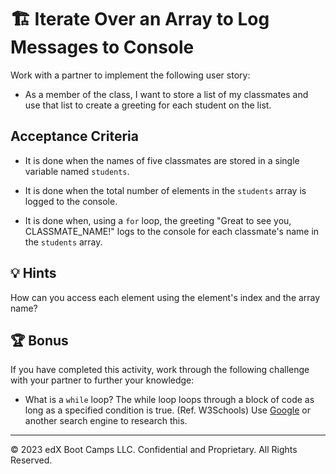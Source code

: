 # 🏗️ Iterate Over an Array to Log Messages to Console

Work with a partner to implement the following user story:

* As a member of the class, I want to store a list of my classmates and use that list to create a greeting for each student on the list.

## Acceptance Criteria

* It is done when the names of five classmates are stored in a single variable named `students`.

* It is done when the total number of elements in the `students` array is logged to the console.

* It is done when, using a `for` loop, the greeting "Great to see you, CLASSMATE_NAME!" logs to the console for each classmate's name in the `students` array.

## 💡 Hints

How can you access each element using the element's index and the array name?

## 🏆 Bonus

If you have completed this activity, work through the following challenge with your partner to further your knowledge:

* What is a `while` loop?
The while loop loops through a block of code as long as a specified condition is true. (Ref. W3Schools)
Use [Google](https://www.google.com) or another search engine to research this.

---
© 2023 edX Boot Camps LLC. Confidential and Proprietary. All Rights Reserved.
